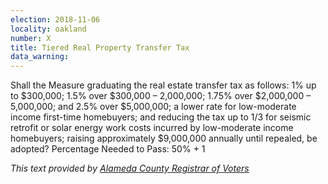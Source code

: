 ```yaml
---
election: 2018-11-06
locality: oakland
number: X
title: Tiered Real Property Transfer Tax
data_warning: 
---
```

Shall the Measure graduating the real estate transfer tax as follows: 1% up to $300,000; 1.5% over $300,000 – 2,000,000;  1.75%  over  $2,000,000  – 5,000,000;  and  2.5%  over  $5,000,000;  a  lower  rate  for  low-moderate income  first-time  homebuyers;  and  reducing  the  tax  up  to  1/3  for  seismic  retrofit  or  solar  energy  work  costs  incurred  by  low-moderate  income  homebuyers;  raising  approximately  $9,000,000  annually  until  repealed,  be  adopted? Percentage Needed to Pass: 50% + 1

_This text provided by [Alameda County Registrar of Voters](https://www.acvote.org/election-information/elections?id=236#)_
